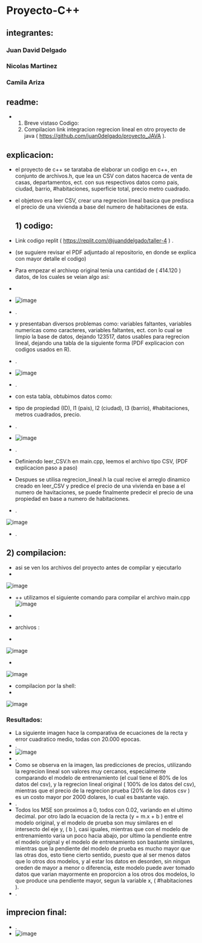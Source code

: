 # Proyecto-C++

## integrantes:
### Juan David Delgado 
### Nicolas Martinez
### Camila Ariza
## readme:
+ 1) Breve vistaso Codigo:
  2) Compilacion 
link integracion regrecion lineal en otro proyecto de java ( https://github.com/juan0delgado/proyecto_JAVA ).
## explicacion:
+ el proyecto de c++ se tarataba de elaborar un codigo en c++, en conjunto de archivos.h, que lea un CSV con datos hacerca de venta de casas, departamentos, ect. con sus respectivos datos como pais, ciudad, barrio, #habitaciones, superficie total, precio metro cuadrado.
+ el objetovo era leer CSV, crear una regrecion lineal basica que predisca el precio de una vivienda a base del numero de habitaciones de esta.

  ## 1) codigo:
+ Link codigo replit ( https://replit.com/@juanddelgado/taller-4 ) .
+ (se suguiere revisar el PDF adjuntado al repositorio, en donde se explica con mayor detalle el codigo)
+ Para empezar el archivop original tenia una cantidad de ( 414.120 ) datos, de los cuales se veian algo asi:
+ 
+ ![image](https://github.com/user-attachments/assets/d378da1a-91b8-42fa-b886-23935138d882)
+  .
+  y presentaban diversos problemas como: variables faltantes, variables numericas como caracteres, variables faltantes, ect. con lo cual se limpio la base de datos, dejando 123517, datos usables para regrecion lineal, dejando una tabla de la siguiente forma (PDF explicacion con codigos usados en R).
+ .
+ ![image](https://github.com/user-attachments/assets/4506e4d3-aa80-4bc9-9abf-f428b063a1c1)
+  .
+  con esta tabla, obtubimos datos como:
+  tipo de propiedad (ID), l1 (pais), l2 (ciudad), l3 (barrio), #habitaciones, metros cuadrados, precio.
+  .
+  ![image](https://github.com/user-attachments/assets/8bd0f422-0cb9-4e9b-9b0d-84fa62581d0e)
+  .
+  Definiendo leer_CSV.h en main.cpp, leemos el archivo tipo CSV, (PDF explicacion paso a paso)
+  Despues se utilisa regrecion_lineal.h la cual recive el arreglo dinamico creado en leer_CSV y predice el precio de una vivienda en base a el numero de havitaciones, se puede finalmente predecir el precio de una propiedad en base a numero de habitaciones.
+  .

![image](https://github.com/user-attachments/assets/3b829fac-3e53-4a93-97e2-74e91846b0a8)




+ .

## 2) compilacion:
+ asi se ven los archivos del proyecto antes de compilar y ejecutarlo
+ 
![image](https://github.com/user-attachments/assets/eb8a5492-ac21-4286-bb27-8ef22e73dc13)



+ 
  ++ utilizamos el siguiente comando para compilar el archivo main.cpp
![image](https://github.com/user-attachments/assets/351d44da-fba0-4e20-8c1f-90e392705b5e)
+


+ archivos :
+ 
![image](https://github.com/user-attachments/assets/290e28d2-8fa2-4b41-82a4-2f05b5b72857)

+
![image](https://github.com/user-attachments/assets/4ebf609e-2a13-43a3-a44c-429c661cea5b)

+ compilacion por la shell:
+ 
![image](https://github.com/user-attachments/assets/35bca316-c134-4f3d-8ccd-887a58853239)


### Resultados:


+ La siguiente imagen hace la comparativa de ecuaciones de la recta y error cuadratico medio, todas con 20.000 epocas.
+ .
+ ![image](https://github.com/user-attachments/assets/49172813-f461-4255-9ab9-4f2a0d8fa578)
+ .
+ Como se observa en la imagen, las predicciones de precios, utilizando la regrecion lineal son valores muy cercanos, especialmente comparando el modelo de entrenamiento (el cual tiene el 80% de los datos del csv), y la regrecion lineal original ( 100% de los datos del csv), mientras que el precio de la regrecion prueba (20% de los datos csv ) es un costo mayor por 2000 dolares, lo cual es bastante vajo.
+ .
+ Todos los MSE son proximos a 0, todos con 0.02, variando en el ultimo decimal. por otro lado la ecuacion de la recta (y = m.x + b ) entre el modelo original, y el modelo de prueba son muy similares en el intersecto del eje y, ( b ), casi iguales, mientras que con el modelo de entrenamiento varia un poco hacia abajo, por ultimo la pendiente entre el modelo original y el modelo de entrenamiento son bastante similares, mientras que la pendiente del modelo de prueba es mucho mayor que las otras dos, esto tiene cierto sentido, puesto que al ser menos datos que lo otros dos modelos, y al estar los datos en desorden, sin ningun oreden de mayor a menor o diferencia, este modelo puede aver tomado datos que varian mayormente en proporcion a los otros dos modelos, lo que produce una pendiente mayor, segun la variable x, ( #habitaciones ).
+ .
## imprecion final:
+ .
+ ![image](https://github.com/user-attachments/assets/33eeb82b-1651-4405-8ad6-07bf61bce91c)



